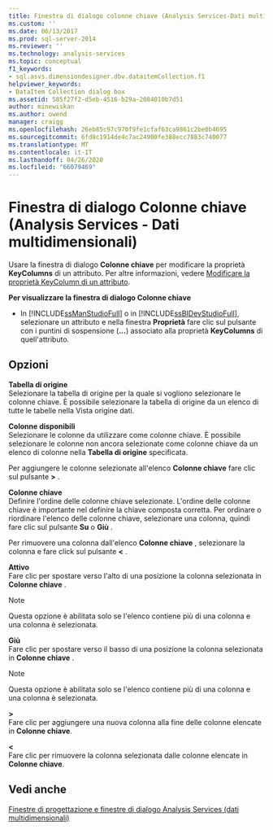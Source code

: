 ```yaml
---
title: Finestra di dialogo colonne chiave (Analysis Services-Dati multidimensionali) | Microsoft Docs
ms.custom: ''
ms.date: 06/13/2017
ms.prod: sql-server-2014
ms.reviewer: ''
ms.technology: analysis-services
ms.topic: conceptual
f1_keywords:
- sql.asvs.dimensiondesigner.dbv.dataitemCollection.f1
helpviewer_keywords:
- DataItem Collection dialog box
ms.assetid: 585f27f2-d5eb-4516-b29a-2084010b7d51
author: minewiskan
ms.author: owend
manager: craigg
ms.openlocfilehash: 26eb85c97c970f9fe1cfaf63ca9861c2be0b4695
ms.sourcegitcommit: 6fd8c1914de4c7ac24900fe388ecc7883c740077
ms.translationtype: MT
ms.contentlocale: it-IT
ms.lasthandoff: 04/26/2020
ms.locfileid: "66079469"
---
```

# <a name="key-columns-dialog-box-analysis-services---multidimensional-data"></a>Finestra di dialogo Colonne chiave (Analysis Services - Dati multidimensionali)
  Usare la finestra di dialogo **Colonne chiave** per modificare la proprietà **KeyColumns** di un attributo. Per altre informazioni, vedere [Modificare la proprietà KeyColumn di un attributo](multidimensional-models/attribute-properties-modify-the-keycolumn-property.md).  
  
 **Per visualizzare la finestra di dialogo Colonne chiave**  
  
-   In [!INCLUDE[ssManStudioFull](../includes/ssmanstudiofull-md.md)] o in [!INCLUDE[ssBIDevStudioFull](../includes/ssbidevstudiofull-md.md)], selezionare un attributo e nella finestra **Proprietà** fare clic sul pulsante con i puntini di sospensione (**...**) associato alla proprietà **KeyColumns** di quell'attributo.  
  
## <a name="options"></a>Opzioni  
 **Tabella di origine**  
 Selezionare la tabella di origine per la quale si vogliono selezionare le colonne chiave. È possibile selezionare la tabella di origine da un elenco di tutte le tabelle nella Vista origine dati.  
  
 **Colonne disponibili**  
 Selezionare le colonne da utilizzare come colonne chiave. È possibile selezionare le colonne non ancora selezionate come colonne chiave da un elenco di colonne nella **Tabella di origine** specificata.  
  
 Per aggiungere le colonne selezionate all'elenco **Colonne chiave** fare clic sul pulsante **>** .  
  
 **Colonne chiave**  
 Definire l'ordine delle colonne chiave selezionate. L'ordine delle colonne chiave è importante nel definire la chiave composta corretta. Per ordinare o riordinare l'elenco delle colonne chiave, selezionare una colonna, quindi fare clic sul pulsante **Su** o **Giù** .  
  
 Per rimuovere una colonna dall'elenco **Colonne chiave** , selezionare la colonna e fare click sul pulsante **\<** .  
  
 **Attivo**  
 Fare clic per spostare verso l'alto di una posizione la colonna selezionata in **Colonne chiave** .  
  
> [!NOTE]  
>  Questa opzione è abilitata solo se l'elenco contiene più di una colonna e una colonna è selezionata.  
  
 **Giù**  
 Fare clic per spostare verso il basso di una posizione la colonna selezionata in **Colonne chiave** .  
  
> [!NOTE]  
>  Questa opzione è abilitata solo se l'elenco contiene più di una colonna e una colonna è selezionata.  
  
 **>**  
 Fare clic per aggiungere una nuova colonna alla fine delle colonne elencate in **Colonne chiave**.  
  
 **<**  
 Fare clic per rimuovere la colonna selezionata dalle colonne elencate in **Colonne chiave**.  
  
## <a name="see-also"></a>Vedi anche  
 [Finestre di progettazione e finestre di dialogo Analysis Services &#40;dati multidimensionali&#41;](analysis-services-designers-and-dialog-boxes-multidimensional-data.md)  
  
  
